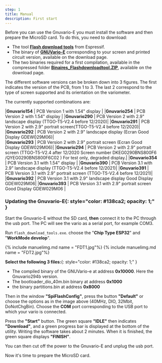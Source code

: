 ```yaml
---
step: 1
title: Manual
description: First start
---
```


Before you can use the Gnuvario-E you must install the software and then prepare the MicroSD card.
To do this, you need to download:
- The tool [**Flash download tools**](https://www.espressif.com/en/support/download/other-tools) from Espressif.
- The binary of [**GNUVario-E**](http://gnuvario-e.yj.fr/) corresponding to your screen and printed circuit version, available on the download page.
- The two binaries required for a first compilation, available in the compressed folder [**Binaires_Flashdownloadtool.ZIP**](http://gnuvario-e.yj.fr/), available on the download page.

The different software versions can be broken down into 3 figures. The first indicates the version of the PCB, from 1 to 3. The last 2 correspond to the type of screen supported and its orientation on the variometer.

The currently supported combinations are:

|**Gnuvario154**    |   PCB Version 1 with 1.54" display |
|**Gnuvario254**    |   PCB Version 2 with 1.54" display |
|**Gnuvario290**    |   PCB Version 2 with 2.9" landscape display  (TTGO-T5-V2.4 before 12/2020)|
|**Gnuvario291**    |   PCB Version 2 with 2.9" portrait screen(TTGO-T5-V2.4 before 12/2020)|
|**Gnuvario292**    |   PCB Version 2 with 2.9" landscape display (Ecran Good Display GDEW029M06)|      
|**Gnuvario293**    |   PCB Version 2 with 2.9" portrait screen (Ecran Good Display GDEW029M06)|
|**Gnuvario294**    |   PCB Version 2 with 2.9" portrait screen  (TTGO-T5-V2.4 after 12/2020 Screen number DKEG0290BNS800F6 /QYEG0290BNS800F6C02 ) For test only, degraded display.|
|**Gnuvario354**    |   PCB Version 3.1 with 1.54" display |
|**Gnuvario390**    |   PCB Version 3.1 with 2.9" landscape display (TTGO-T5-V2.4 before 12/2021)|
|**Gnuvario391**    |   PCB Version 3.1 with 2.9" portrait screen (TTGO-T5-V2.4 before 12/2021)|
|**Gnuvario392**    |   PCB Version 3.1 with 2.9" landscape display Good Display GDEW029M06| 
|**Gnuvario393**    |   PCB Version 3.1 with 2.9" portrait screen Good Display GDEW029M06 |
 
 
### **Updating the Gnuvario-E**{: style="color:   #138ca2; opacity: 1;" }   
Start the Gnuvario-E without the SD card, **then** connect it to the PC through the usb port. The PC will see the vario as a serial port, for example COM3.

Run `flash_download_tools.exe`. choose the "**Chip Type ESP32**" and "**WorkMode develop**".

{% include manuelimg.md name = "FDT1.jpg"%}
{% include manuelimg.md name = "FDT2.jpg"%}

**Select the following 3 files:**{: style="color:   #138ca2; opacity: 1;" }

- The compiled binary of the GNUVario-e at address **0x10000**. Here the Gnuvario294b version.
- The bootloader_dio_40m.bin binary at address **0x1000**
- the binary partitions.bin at address **0x8000**

Then in the window **"SpiFlashConfig"**, press the button **"Default"** or choose the options as in the image above (40MHz, DIO, 32Mbit, DoNotChgBin).
Choose the **COM** port corresponding to the USB port to which your vario is connected.

Press the **"Start"** button. The green square **"IDLE"** then indicates **"Download"**, and a green progress bar is displayed at the bottom of the utility.
Writing the software takes about 2 minutes. When it is finished, the green square displays **"FINISH"**.

You can then cut off the power to the Gnuvario-E and unplug the usb port.

Now it's time to prepare the MicroSD card.


